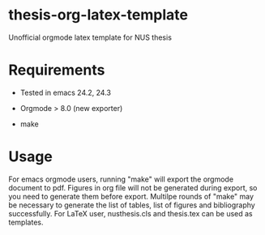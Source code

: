 thesis-org-latex-template
=========================

Unofficial orgmode latex template for NUS thesis

# Requirements

-   Tested in emacs 24.2, 24.3

-   Orgmode > 8.0 (new exporter)

-   make

# Usage

For emacs orgmode users, running "make" will export the orgmode document to pdf. Figures in org file will not be generated during export, so you need to generate them before export.
Multilpe rounds of "make" may be necessary to generate the list of tables, list of figures and bibliography successfully.
For LaTeX user, nusthesis.cls and thesis.tex can be used as templates.
